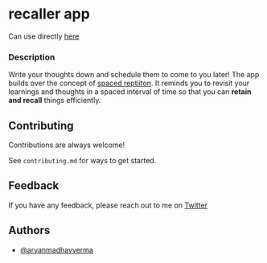 # recaller app
Can use directly [here](https://recaller.live) 

### Description
Write your thoughts down and schedule them to come to you later! The app builds over the concept of [spaced reptiiton](https://en.wikipedia.org/wiki/Spaced_repetition). It reminds you to revisit your learnings and thoughts in a spaced interval of time so that you can **retain and recall** things efficiently.


## Contributing

Contributions are always welcome!

See `contributing.md` for ways to get started.




## Feedback

If you have any feedback, please reach out to me on [Twitter](https://twitter.com/aryanmadhaverma)


## Authors

- [@aryanmadhavverma](https://www.github.com/aryanmadhavverma)

